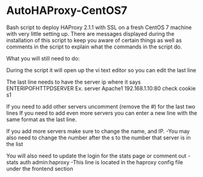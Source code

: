 # AutoHAProxy-CentOS7
Bash script to deploy HAProxy 2.1.1 with SSL on a fresh CentOS 7 machine with very little setting up. There are messages displayed during the installation of this script to keep you aware of certain things as well as comments in the script to explain what the commands in the script do.

What you will still need to do:

During the script it will open up the vi text editor so you can edit the last line

The last line needs to have the server ip where it says ENTERIPOFHTTPDSERVER Ex. server Apache1 192.168.1.10:80 check cookie s1

If you need to add other servers uncomment (remove the #) for the last two lines
If you need to add even more servers you can enter a new line with the same format as the last line.

If you add more servers make sure to change the name, and IP.
-You may also need to change the number after the s to the number that server is in the list

You will also need to update the login for the stats page or comment out
-stats auth admin:haproxy
-This line is located in the haproxy config file under the frontend section
